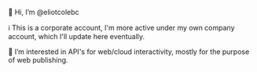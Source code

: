 👋 Hi, I’m @eliotcolebc

ℹ This is a corporate account, I'm more active under my own company account, which I'll update here eventually.

👀 I’m interested in API's for web/cloud interactivity, mostly for the purpose of web publishing.

<!---
eliotcolebc/eliotcolebc is a ✨ special ✨ repository because its `README.md` (this file) appears on your GitHub profile.
You can click the Preview link to take a look at your changes.
--->
